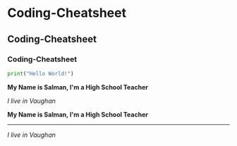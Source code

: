 # Coding-Cheatsheet
## Coding-Cheatsheet
### Coding-Cheatsheet
~~~python
print("Hello World!")
~~~
**My Name is Salman, I'm a High School Teacher**

*I live in Vaughan*

**My Name is Salman, I'm a High School Teacher**
<hr>

*I live in Vaughan*
